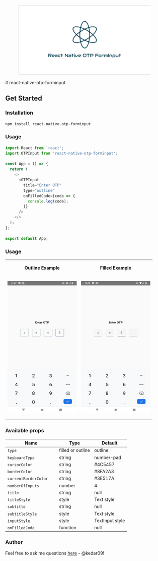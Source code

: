 <p align="center">
  <a href="https://github.com/kedar09/react-native-otp-forminput" target="blank">
    <img src="https://github.com/kedar09/kedar09/blob/dev/assets/logo1.png" width="420" height="220" alt="RNOTP Logo" />
  </a>
</p>
# react-native-otp-forminput

## Get Started 

### Installation 
```js
npm install react-native-otp-forminput
```

### Usage
```js
import React from 'react';
import OTPInput from 'react-native-otp-forminput';

const App = () => {
  return (
    <>
      <OTPInput
        title="Enter OTP"
        type="outline"
        onFilledCode={code => {
          console.log(code);
        }}
      />
    </>
  );
};

export default App;
```

### Usage
<table>
  <tr>
    <td>
      <p align="center">
        <strong>Outline Example</strong>
      </p>
    </td>
    <td>
      <p align="center">
        <strong>Filled Example</strong>
      </p>
    </td>
  </tr>
  <tr>
    <td>
      <p align="center">
        <img src="https://github.com/kedar09/kedar09/blob/dev/assets/Screenshot_otp_outline.png" width="220" height="420"/>
      </p>
    </td>
    <td>
      <p align="center">
        <img src="https://github.com/kedar09/kedar09/blob/dev/assets/Screenshot_otp_filled.png" width="220" height="420"/>
      </p>
     </td>
    </tr>
</table>

### Available props

| Name                      | Type                 | Default         |
|---------------------------|----------------------| ----------------|
| `type            `        | filled or outline    | outline         |
| `keyboardType    `        | string               | number-pad      |
| `cursorColor          `   | string               | #4C5457         |
| `borderColor`             | string               | #8FA2A3         |
| `currentBorderColor`      | string               | #3E517A         |
| `numberOfInputs     `     | number               | 4               |
| `title`                   | string               | null            |
| `titleStyle     `         | style                | Text style      |
| `subtitle`                | string               | null            |
| `subtitleStyle     `      | style                | Text style      |
| `inputStyle     `         | style                | TextInput style |
| `onFilledCode     `       | function             | null            |



### Author
Feel free to ask me questions [here](https://github.com/kedar09/react-native-otp-forminput/issues) - @kedar09!

